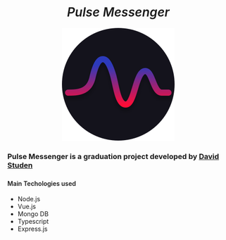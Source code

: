
<h1 align="center" style='font-weight: 600; font-style: italic; text-align: center;'>Pulse Messenger</h1>

<div align="center">
<img src="https://raw.githubusercontent.com/Pulse-Messenger/.github/main/profile/Logo.svg" alt="logo" width="256" />

</div>

<h3>Pulse Messenger is a graduation project developed by <a href="https://github.com/dstuden">David Studen</a><h3>

<h4 style='font-weight: 600;' >Main Techologies used</h4>
<ul>
<li>Node.js</li>
<li>Vue.js</li>
<li>Mongo DB</li>
<li>Typescript</li>
<li>Express.js</li>
</ul>
